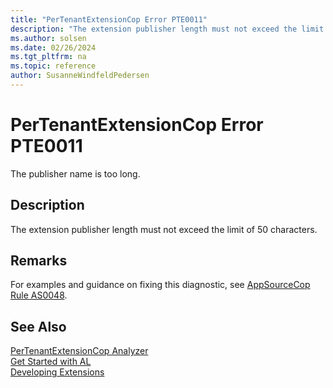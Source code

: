 ```yaml
---
title: "PerTenantExtensionCop Error PTE0011"
description: "The extension publisher length must not exceed the limit of 50 characters."
ms.author: solsen
ms.date: 02/26/2024
ms.tgt_pltfrm: na
ms.topic: reference
author: SusanneWindfeldPedersen
---
```

[//]: # (START>DO_NOT_EDIT)
[//]: # (IMPORTANT:Do not edit any of the content between here and the END>DO_NOT_EDIT.)
[//]: # (Any modifications should be made in the .xml files in the ModernDev repo.)
# PerTenantExtensionCop Error PTE0011
The publisher name is too long.

## Description
The extension publisher length must not exceed the limit of 50 characters.

[//]: # (IMPORTANT: END>DO_NOT_EDIT)

## Remarks

For examples and guidance on fixing this diagnostic, see [AppSourceCop Rule AS0048](appsourcecop-as0048.md).

## See Also  
[PerTenantExtensionCop Analyzer](pertenantextensioncop.md)  
[Get Started with AL](../devenv-get-started.md)  
[Developing Extensions](../devenv-dev-overview.md)  